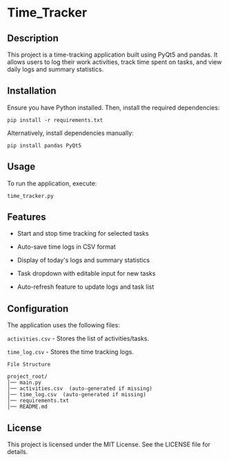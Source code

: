 # Time_Tracker


## Description

This project is a time-tracking application built using PyQt5 and pandas. It allows users to log their work activities, track time spent on tasks, and view daily logs and summary statistics.

## Installation

Ensure you have Python installed. Then, install the required dependencies:

`pip install -r requirements.txt`

Alternatively, install dependencies manually:

`pip install pandas PyQt5`

## Usage

To run the application, execute:

`time_tracker.py`

## Features

* Start and stop time tracking for selected tasks

* Auto-save time logs in CSV format

* Display of today's logs and summary statistics

* Task dropdown with editable input for new tasks

* Auto-refresh feature to update logs and task list

## Configuration

The application uses the following files:

`activities.csv` - Stores the list of activities/tasks.

`time_log.csv` - Stores the time tracking logs.

```
File Structure

project_root/
│── main.py
│── activities.csv  (auto-generated if missing)
│── time_log.csv  (auto-generated if missing)
│── requirements.txt
│── README.md
```
## License

This project is licensed under the MIT License. See the LICENSE file for details.



